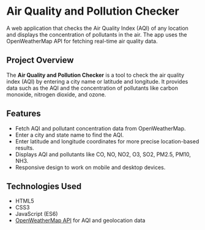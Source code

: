 # Air Quality and Pollution Checker

A web application that checks the Air Quality Index (AQI) of any location and displays the concentration of pollutants in the air. The app uses the OpenWeatherMap API for fetching real-time air quality data.


## Project Overview

The **Air Quality and Pollution Checker** is a tool to check the air quality index (AQI) by entering a city name or latitude and longitude. It provides data such as the AQI and the concentration of pollutants like carbon monoxide, nitrogen dioxide, and ozone.

## Features

- Fetch AQI and pollutant concentration data from OpenWeatherMap.
- Enter a city and state name to find the AQI.
- Enter latitude and longitude coordinates for more precise location-based results.
- Displays AQI and pollutants like CO, NO, NO2, O3, SO2, PM2.5, PM10, NH3.
- Responsive design to work on mobile and desktop devices.

## Technologies Used

- HTML5
- CSS3
- JavaScript (ES6)
- [OpenWeatherMap API](https://openweathermap.org/api) for AQI and geolocation data

